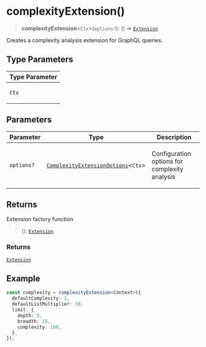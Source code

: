 # complexityExtension()

> **complexityExtension**\<`Ctx`\>(`options?`): () => [`Extension`](../../core/sdk/classes/Extension.md)

Creates a complexity analysis extension for GraphQL queries.

## Type Parameters

<table>
<thead>
<tr>
<th>Type Parameter</th>
</tr>
</thead>
<tbody>
<tr>
<td>

`Ctx`

</td>
</tr>
</tbody>
</table>

## Parameters

<table>
<thead>
<tr>
<th>Parameter</th>
<th>Type</th>
<th>Description</th>
</tr>
</thead>
<tbody>
<tr>
<td>

`options?`

</td>
<td>

[`ComplexityExtensionOptions`](../interfaces/ComplexityExtensionOptions.md)\<`Ctx`\>

</td>
<td>

Configuration options for complexity analysis

</td>
</tr>
</tbody>
</table>

## Returns

Extension factory function

> (): [`Extension`](../../core/sdk/classes/Extension.md)

### Returns

[`Extension`](../../core/sdk/classes/Extension.md)

## Example

```typescript
const complexity = complexityExtension<Context>({
  defaultComplexity: 1,
  defaultListMultiplier: 10,
  limit: {
    depth: 5,
    breadth: 10,
    complexity: 100,
  },
});
```
